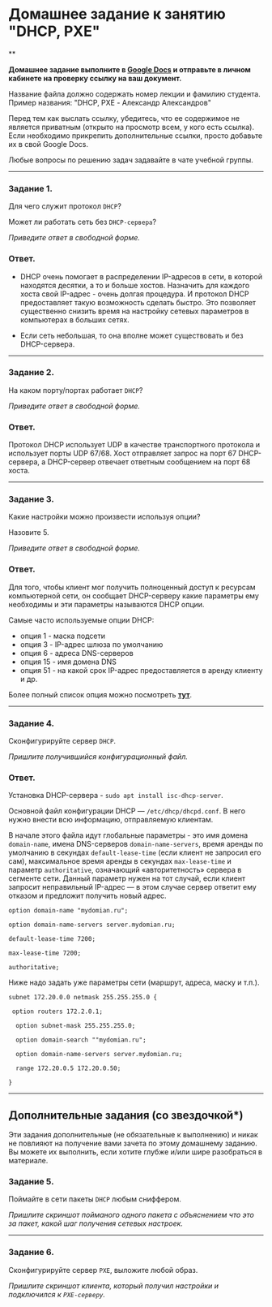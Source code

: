 # Домашнее задание к занятию "DHCP, PXE"

**

**Домашнее задание выполните в [Google Docs](https://docs.google.com/) и отправьте в личном кабинете на проверку ссылку на ваш документ.** 

Название файла должно содержать номер лекции и фамилию студента. Пример названия: "DHCP, PXE - Александр Александров"

Перед тем как выслать ссылку, убедитесь, что ее содержимое не является приватным (открыто на просмотр всем, у кого есть ссылка). Если необходимо прикрепить дополнительные ссылки, просто добавьте их в свой Google Docs.

Любые вопросы по решению задач задавайте в чате учебной группы.

---

### Задание 1. 

Для чего служит протокол `DHCP`? 

Может ли работать сеть без `DHCP-сервера`?

*Приведите ответ в свободной форме.*

### Ответ. 

- DHCP очень помогает в распределении IP-адресов в сети, в которой находятся десятки, а то и больше хостов. Назначить для каждого хоста свой IP-адрес - очень долгая процедура. И протокол DHCP предоставляет такую возможность сделать быстро. Это позволяет существенно снизить время на настройку сетевых параметров в компьютерах в больших сетях.

- Если сеть небольшая, то она вполне может существовать и без DHCP-сервера.

---

### Задание 2. 

На каком порту/портах работает `DHCP`? 

*Приведите ответ в свободной форме.*

### Ответ. 

Протокол DHCP использует UDP в качестве транспортного протокола и использует порты UDP 67/68. Хост отправляет запрос на порт 67 DHCP-сервера, а DHCP-сервер отвечает ответным сообщением на порт 68 хоста.

---

### Задание 3. 

Какие настройки можно произвести используя опции? 

Назовите 5.

*Приведите ответ в свободной форме.*

### Ответ. 

Для того, чтобы клиент мог получить полноценный доступ к ресурсам компьютерной сети, он  сообщает DHCP-серверу какие параметры ему необходимы и 
эти параметры называются DHCP опции. 

Самые часто используемые опции DHCP:
- опция 1 - маска подсети
- опция 3 - IP-адрес шлюза по умолчанию
- опция 6 - адреса DNS-серверов
- опция 15 - имя домена DNS
- опция 51 - на какой срок IP-адрес предоставляется в аренду клиенту и др.

Более полный список опция можно посмотреть **[тут](https://www.ibm.com/docs/ru/aix/7.2?topic=protocol-dhcp-server-file-known-options)**.

---

### Задание 4. 

Сконфигурируйте сервер `DHCP`.

*Пришлите получившийся конфигурационный файл.*

### Ответ. 

Установка DHCP-сервера - `sudo apt install isc-dhcp-server`.

Основной файл конфигурации DHCP — `/etc/dhcp/dhcpd.conf`. В него нужно внести всю информацию, отправляемую клиентам.

В начале этого файла идут глобальные параметры - это имя домена `domain-name`, имена DNS-серверов `domain-name-servers`, время аренды по умолчанию в секундах `default-lease-time` (если клиент не запросил его сам), максимальное время аренды в секундах `max-lease-time` и параметр `authoritative`, означающий «авторитетность» сервера в сегменте сети. Данный параметр нужен на тот случай, если клиент запросит неправильный IP-адрес — в этом случае сервер ответит ему отказом и предложит получить новый адрес.

`option domain-name "mydomian.ru";`

`option domain-name-servers server.mydomian.ru;`

`default-lease-time 7200;`

`max-lease-time 7200;`

`authoritative;`

Ниже надо задать уже параметры сети (маршрут, адреса, маску и т.п.).

`subnet 172.20.0.0 netmask 255.255.255.0 {`

     option routers 172.2.0.1;

      option subnet-mask 255.255.255.0;

      option domain-search ""mydomian.ru";

      option domain-name-servers server.mydomian.ru;

      range 172.20.0.5 172.20.0.50;

`}`

---

## Дополнительные задания (со звездочкой*)
Эти задания дополнительные (не обязательные к выполнению) и никак не повлияют на получение вами зачета по этому домашнему заданию. Вы можете их выполнить, если хотите глубже и/или шире разобраться в материале.



### Задание 5. 

Поймайте в сети пакеты `DHCP` любым сниффером. 

*Пришлите скриншот пойманого одного пакета с объяснением что это за пакет, какой шаг получения сетевых настроек.*

---

### Задание 6. 

Сконфигурируйте сервер `PXE`, выложите любой образ. 

*Пришлите скриншот клиента, который получил настройки и подключился к `PXE-серверу`.*
